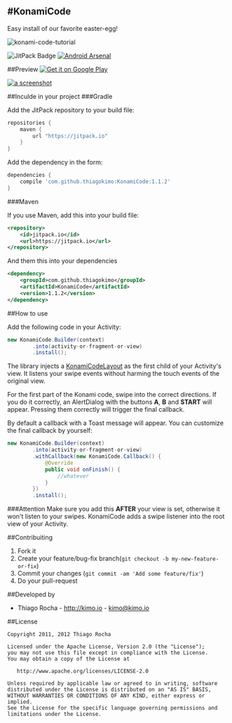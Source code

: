 #KonamiCode
---
Easy install of our favorite easter-egg!

![konami-code-tutorial](http://choconatos.com/home/wp-content/uploads/2013/11/Konami-Code.jpg)

![JitPack Badge](https://img.shields.io/github/release/thiagokimo/KonamiCode.svg?label=JitPack)
[![Android Arsenal](https://img.shields.io/badge/Android%20Arsenal-KonamiCode-green.svg?style=flat)](https://android-arsenal.com/details/1/2202)

##Preview
[![Get it on Google Play](http://www.android.com/images/brand/get_it_on_play_logo_small.png)](https://play.google.com/store/apps/details?id=io.kimo.konami)

[![a screenshot](https://raw.githubusercontent.com/thiagokimo/KonamiCode/master/assets/konami-code-screenshot.png)](https://youtu.be/vIRdoI-V-Pk)


##Inculde in your project
###Gradle

Add the JitPack repository to your build file:

``` groovy
repositories {
    maven {
	    url "https://jitpack.io"
	}
}
```

Add the dependency in the form:

```groovy
dependencies {
    compile 'com.github.thiagokimo:KonamiCode:1.1.2'
}
```

###Maven

If you use Maven, add this into your build file:

``` xml
<repository>
    <id>jitpack.io</id>
	<url>https://jitpack.io</url>
</repository>
```

And them this into your dependencies
``` xml
<dependency>
    <groupId>com.github.thiagokimo</groupId>
    <artifactId>KonamiCode</artifactId>
	<version>1.1.2</version>
</dependency>
```
##How to use

Add the following code in your Activity:

``` java
new KonamiCode.Builder(context)
        .into(activity-or-fragment-or-view)
        .install();
```

The library injects a [KonamiCodeLayout](https://github.com/thiagokimo/KonamiCode/blob/master/library/src/main/java/io/kimo/konamicode/KonamiCodeLayout.java) as the first child of your Activity's view. It listens your swipe events without harming
 the touch events of the original view.

For the first part of the Konami code, swipe into the correct directions. If you do it correctly,
an AlertDialog with the buttons **A**, **B** and **START** will appear. Pressing them correctly will
trigger the final callback.

By default a callback with a Toast message will appear. You can customize the final callback by yourself:

``` java
new KonamiCode.Builder(context)
        .into(activity-or-fragment-or-view)
        .withCallback(new KonamiCode.Callback() {
            @Override
            public void onFinish() {
                //whatever
            }
        })
        .install();
```

###Attention
Make sure you add this **AFTER** your view is set, otherwise it won't listen to your swipes. KonamiCode adds a swipe listener into the root view of your Activity.

##Contribuiting

1. Fork it
2. Create your feature/bug-fix branch(`git checkout -b my-new-feature-or-fix`)
3. Commit your changes (`git commit -am 'Add some feature/fix'`)
4. Do your pull-request

##Developed by

* Thiago Rocha - http://kimo.io - <kimo@kimo.io>

##License

    Copyright 2011, 2012 Thiago Rocha

    Licensed under the Apache License, Version 2.0 (the "License");
    you may not use this file except in compliance with the License.
    You may obtain a copy of the License at

       http://www.apache.org/licenses/LICENSE-2.0

    Unless required by applicable law or agreed to in writing, software
    distributed under the License is distributed on an "AS IS" BASIS,
    WITHOUT WARRANTIES OR CONDITIONS OF ANY KIND, either express or implied.
    See the License for the specific language governing permissions and
    limitations under the License.
